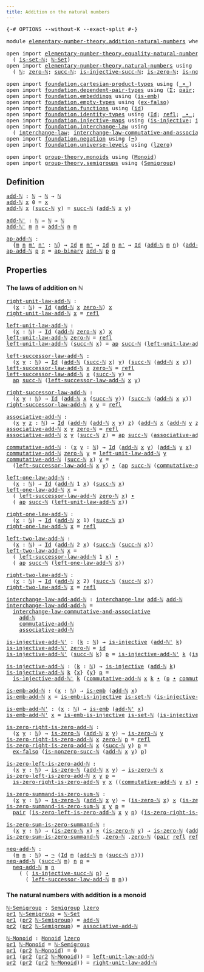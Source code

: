 ```yaml
---
title: Addition on the natural numbers
---
```


<pre class="Agda"><a id="57" class="Symbol">{-#</a> <a id="61" class="Keyword">OPTIONS</a> <a id="69" class="Pragma">--without-K</a> <a id="81" class="Pragma">--exact-split</a> <a id="95" class="Symbol">#-}</a>

<a id="100" class="Keyword">module</a> <a id="107" href="elementary-number-theory.addition-natural-numbers.html" class="Module">elementary-number-theory.addition-natural-numbers</a> <a id="157" class="Keyword">where</a>

<a id="164" class="Keyword">open</a> <a id="169" class="Keyword">import</a> <a id="176" href="elementary-number-theory.equality-natural-numbers.html" class="Module">elementary-number-theory.equality-natural-numbers</a> <a id="226" class="Keyword">using</a>
  <a id="234" class="Symbol">(</a> <a id="236" href="elementary-number-theory.equality-natural-numbers.html#2249" class="Function">is-set-ℕ</a><a id="244" class="Symbol">;</a> <a id="246" href="elementary-number-theory.equality-natural-numbers.html#2365" class="Function">ℕ-Set</a><a id="251" class="Symbol">)</a>
<a id="253" class="Keyword">open</a> <a id="258" class="Keyword">import</a> <a id="265" href="elementary-number-theory.natural-numbers.html" class="Module">elementary-number-theory.natural-numbers</a> <a id="306" class="Keyword">using</a>
  <a id="314" class="Symbol">(</a> <a id="316" href="elementary-number-theory.natural-numbers.html#1444" class="Datatype">ℕ</a><a id="317" class="Symbol">;</a> <a id="319" href="elementary-number-theory.natural-numbers.html#1465" class="InductiveConstructor">zero-ℕ</a><a id="325" class="Symbol">;</a> <a id="327" href="elementary-number-theory.natural-numbers.html#1478" class="InductiveConstructor">succ-ℕ</a><a id="333" class="Symbol">;</a> <a id="335" href="elementary-number-theory.natural-numbers.html#2693" class="Function">is-injective-succ-ℕ</a><a id="354" class="Symbol">;</a> <a id="356" href="elementary-number-theory.natural-numbers.html#1742" class="Function">is-zero-ℕ</a><a id="365" class="Symbol">;</a> <a id="367" href="elementary-number-theory.natural-numbers.html#3025" class="Function">is-nonzero-succ-ℕ</a><a id="384" class="Symbol">)</a>
  
<a id="389" class="Keyword">open</a> <a id="394" class="Keyword">import</a> <a id="401" href="foundation.cartesian-product-types.html" class="Module">foundation.cartesian-product-types</a> <a id="436" class="Keyword">using</a> <a id="442" class="Symbol">(</a><a id="443" href="foundation-core.cartesian-product-types.html#577" class="Function Operator">_×_</a><a id="446" class="Symbol">)</a>
<a id="448" class="Keyword">open</a> <a id="453" class="Keyword">import</a> <a id="460" href="foundation.dependent-pair-types.html" class="Module">foundation.dependent-pair-types</a> <a id="492" class="Keyword">using</a> <a id="498" class="Symbol">(</a><a id="499" href="foundation-core.dependent-pair-types.html#502" class="Record">Σ</a><a id="500" class="Symbol">;</a> <a id="502" href="foundation-core.dependent-pair-types.html#575" class="InductiveConstructor">pair</a><a id="506" class="Symbol">;</a> <a id="508" href="foundation-core.dependent-pair-types.html#592" class="Field">pr1</a><a id="511" class="Symbol">;</a> <a id="513" href="foundation-core.dependent-pair-types.html#604" class="Field">pr2</a><a id="516" class="Symbol">)</a>
<a id="518" class="Keyword">open</a> <a id="523" class="Keyword">import</a> <a id="530" href="foundation.embeddings.html" class="Module">foundation.embeddings</a> <a id="552" class="Keyword">using</a> <a id="558" class="Symbol">(</a><a id="559" href="foundation-core.embeddings.html#980" class="Function">is-emb</a><a id="565" class="Symbol">)</a>
<a id="567" class="Keyword">open</a> <a id="572" class="Keyword">import</a> <a id="579" href="foundation.empty-types.html" class="Module">foundation.empty-types</a> <a id="602" class="Keyword">using</a> <a id="608" class="Symbol">(</a><a id="609" href="foundation-core.empty-types.html#1147" class="Function">ex-falso</a><a id="617" class="Symbol">)</a>
<a id="619" class="Keyword">open</a> <a id="624" class="Keyword">import</a> <a id="631" href="foundation.functions.html" class="Module">foundation.functions</a> <a id="652" class="Keyword">using</a> <a id="658" class="Symbol">(</a><a id="659" href="foundation-core.functions.html#309" class="Function">id</a><a id="661" class="Symbol">)</a>
<a id="663" class="Keyword">open</a> <a id="668" class="Keyword">import</a> <a id="675" href="foundation.identity-types.html" class="Module">foundation.identity-types</a> <a id="701" class="Keyword">using</a> <a id="707" class="Symbol">(</a><a id="708" href="foundation-core.identity-types.html#1754" class="Datatype">Id</a><a id="710" class="Symbol">;</a> <a id="712" href="foundation-core.identity-types.html#1807" class="InductiveConstructor">refl</a><a id="716" class="Symbol">;</a> <a id="718" href="foundation-core.identity-types.html#2412" class="Function Operator">_∙_</a><a id="721" class="Symbol">;</a> <a id="723" href="foundation-core.identity-types.html#2716" class="Function">inv</a><a id="726" class="Symbol">;</a> <a id="728" href="foundation-core.identity-types.html#3990" class="Function">ap</a><a id="730" class="Symbol">;</a> <a id="732" href="foundation-core.identity-types.html#7437" class="Function">ap-binary</a><a id="741" class="Symbol">)</a>
<a id="743" class="Keyword">open</a> <a id="748" class="Keyword">import</a> <a id="755" href="foundation.injective-maps.html" class="Module">foundation.injective-maps</a> <a id="781" class="Keyword">using</a> <a id="787" class="Symbol">(</a><a id="788" href="foundation.injective-maps.html#1295" class="Function">is-injective</a><a id="800" class="Symbol">;</a> <a id="802" href="foundation.injective-maps.html#4595" class="Function">is-emb-is-injective</a><a id="821" class="Symbol">)</a>
<a id="823" class="Keyword">open</a> <a id="828" class="Keyword">import</a> <a id="835" href="foundation.interchange-law.html" class="Module">foundation.interchange-law</a> <a id="862" class="Keyword">using</a>
  <a id="870" class="Symbol">(</a> <a id="872" href="foundation.interchange-law.html#1641" class="Function">interchange-law</a><a id="887" class="Symbol">;</a> <a id="889" href="foundation.interchange-law.html#1762" class="Function">interchange-law-commutative-and-associative</a><a id="932" class="Symbol">)</a>
<a id="934" class="Keyword">open</a> <a id="939" class="Keyword">import</a> <a id="946" href="foundation.negation.html" class="Module">foundation.negation</a> <a id="966" class="Keyword">using</a> <a id="972" class="Symbol">(</a><a id="973" href="foundation-core.negation.html#452" class="Function">¬</a><a id="974" class="Symbol">)</a>
<a id="976" class="Keyword">open</a> <a id="981" class="Keyword">import</a> <a id="988" href="foundation.universe-levels.html" class="Module">foundation.universe-levels</a> <a id="1015" class="Keyword">using</a> <a id="1021" class="Symbol">(</a><a id="1022" href="Agda.Primitive.html#764" class="Primitive">lzero</a><a id="1027" class="Symbol">)</a>

<a id="1030" class="Keyword">open</a> <a id="1035" class="Keyword">import</a> <a id="1042" href="group-theory.monoids.html" class="Module">group-theory.monoids</a> <a id="1063" class="Keyword">using</a> <a id="1069" class="Symbol">(</a><a id="1070" href="group-theory.monoids.html#1007" class="Function">Monoid</a><a id="1076" class="Symbol">)</a>
<a id="1078" class="Keyword">open</a> <a id="1083" class="Keyword">import</a> <a id="1090" href="group-theory.semigroups.html" class="Module">group-theory.semigroups</a> <a id="1114" class="Keyword">using</a> <a id="1120" class="Symbol">(</a><a id="1121" href="group-theory.semigroups.html#737" class="Function">Semigroup</a><a id="1130" class="Symbol">)</a>
</pre>
## Definition

<pre class="Agda"><a id="add-ℕ"></a><a id="1160" href="elementary-number-theory.addition-natural-numbers.html#1160" class="Function">add-ℕ</a> <a id="1166" class="Symbol">:</a> <a id="1168" href="elementary-number-theory.natural-numbers.html#1444" class="Datatype">ℕ</a> <a id="1170" class="Symbol">→</a> <a id="1172" href="elementary-number-theory.natural-numbers.html#1444" class="Datatype">ℕ</a> <a id="1174" class="Symbol">→</a> <a id="1176" href="elementary-number-theory.natural-numbers.html#1444" class="Datatype">ℕ</a>
<a id="1178" href="elementary-number-theory.addition-natural-numbers.html#1160" class="Function">add-ℕ</a> <a id="1184" href="elementary-number-theory.addition-natural-numbers.html#1184" class="Bound">x</a> <a id="1186" class="Number">0</a> <a id="1188" class="Symbol">=</a> <a id="1190" href="elementary-number-theory.addition-natural-numbers.html#1184" class="Bound">x</a>
<a id="1192" href="elementary-number-theory.addition-natural-numbers.html#1160" class="Function">add-ℕ</a> <a id="1198" href="elementary-number-theory.addition-natural-numbers.html#1198" class="Bound">x</a> <a id="1200" class="Symbol">(</a><a id="1201" href="elementary-number-theory.natural-numbers.html#1478" class="InductiveConstructor">succ-ℕ</a> <a id="1208" href="elementary-number-theory.addition-natural-numbers.html#1208" class="Bound">y</a><a id="1209" class="Symbol">)</a> <a id="1211" class="Symbol">=</a> <a id="1213" href="elementary-number-theory.natural-numbers.html#1478" class="InductiveConstructor">succ-ℕ</a> <a id="1220" class="Symbol">(</a><a id="1221" href="elementary-number-theory.addition-natural-numbers.html#1160" class="Function">add-ℕ</a> <a id="1227" href="elementary-number-theory.addition-natural-numbers.html#1198" class="Bound">x</a> <a id="1229" href="elementary-number-theory.addition-natural-numbers.html#1208" class="Bound">y</a><a id="1230" class="Symbol">)</a>

<a id="add-ℕ&#39;"></a><a id="1233" href="elementary-number-theory.addition-natural-numbers.html#1233" class="Function">add-ℕ&#39;</a> <a id="1240" class="Symbol">:</a> <a id="1242" href="elementary-number-theory.natural-numbers.html#1444" class="Datatype">ℕ</a> <a id="1244" class="Symbol">→</a> <a id="1246" href="elementary-number-theory.natural-numbers.html#1444" class="Datatype">ℕ</a> <a id="1248" class="Symbol">→</a> <a id="1250" href="elementary-number-theory.natural-numbers.html#1444" class="Datatype">ℕ</a>
<a id="1252" href="elementary-number-theory.addition-natural-numbers.html#1233" class="Function">add-ℕ&#39;</a> <a id="1259" href="elementary-number-theory.addition-natural-numbers.html#1259" class="Bound">m</a> <a id="1261" href="elementary-number-theory.addition-natural-numbers.html#1261" class="Bound">n</a> <a id="1263" class="Symbol">=</a> <a id="1265" href="elementary-number-theory.addition-natural-numbers.html#1160" class="Function">add-ℕ</a> <a id="1271" href="elementary-number-theory.addition-natural-numbers.html#1261" class="Bound">n</a> <a id="1273" href="elementary-number-theory.addition-natural-numbers.html#1259" class="Bound">m</a>

<a id="ap-add-ℕ"></a><a id="1276" href="elementary-number-theory.addition-natural-numbers.html#1276" class="Function">ap-add-ℕ</a> <a id="1285" class="Symbol">:</a>
  <a id="1289" class="Symbol">{</a><a id="1290" href="elementary-number-theory.addition-natural-numbers.html#1290" class="Bound">m</a> <a id="1292" href="elementary-number-theory.addition-natural-numbers.html#1292" class="Bound">n</a> <a id="1294" href="elementary-number-theory.addition-natural-numbers.html#1294" class="Bound">m&#39;</a> <a id="1297" href="elementary-number-theory.addition-natural-numbers.html#1297" class="Bound">n&#39;</a> <a id="1300" class="Symbol">:</a> <a id="1302" href="elementary-number-theory.natural-numbers.html#1444" class="Datatype">ℕ</a><a id="1303" class="Symbol">}</a> <a id="1305" class="Symbol">→</a> <a id="1307" href="foundation-core.identity-types.html#1754" class="Datatype">Id</a> <a id="1310" href="elementary-number-theory.addition-natural-numbers.html#1290" class="Bound">m</a> <a id="1312" href="elementary-number-theory.addition-natural-numbers.html#1294" class="Bound">m&#39;</a> <a id="1315" class="Symbol">→</a> <a id="1317" href="foundation-core.identity-types.html#1754" class="Datatype">Id</a> <a id="1320" href="elementary-number-theory.addition-natural-numbers.html#1292" class="Bound">n</a> <a id="1322" href="elementary-number-theory.addition-natural-numbers.html#1297" class="Bound">n&#39;</a> <a id="1325" class="Symbol">→</a> <a id="1327" href="foundation-core.identity-types.html#1754" class="Datatype">Id</a> <a id="1330" class="Symbol">(</a><a id="1331" href="elementary-number-theory.addition-natural-numbers.html#1160" class="Function">add-ℕ</a> <a id="1337" href="elementary-number-theory.addition-natural-numbers.html#1290" class="Bound">m</a> <a id="1339" href="elementary-number-theory.addition-natural-numbers.html#1292" class="Bound">n</a><a id="1340" class="Symbol">)</a> <a id="1342" class="Symbol">(</a><a id="1343" href="elementary-number-theory.addition-natural-numbers.html#1160" class="Function">add-ℕ</a> <a id="1349" href="elementary-number-theory.addition-natural-numbers.html#1294" class="Bound">m&#39;</a> <a id="1352" href="elementary-number-theory.addition-natural-numbers.html#1297" class="Bound">n&#39;</a><a id="1354" class="Symbol">)</a>
<a id="1356" href="elementary-number-theory.addition-natural-numbers.html#1276" class="Function">ap-add-ℕ</a> <a id="1365" href="elementary-number-theory.addition-natural-numbers.html#1365" class="Bound">p</a> <a id="1367" href="elementary-number-theory.addition-natural-numbers.html#1367" class="Bound">q</a> <a id="1369" class="Symbol">=</a> <a id="1371" href="foundation-core.identity-types.html#7437" class="Function">ap-binary</a> <a id="1381" href="elementary-number-theory.addition-natural-numbers.html#1160" class="Function">add-ℕ</a> <a id="1387" href="elementary-number-theory.addition-natural-numbers.html#1365" class="Bound">p</a> <a id="1389" href="elementary-number-theory.addition-natural-numbers.html#1367" class="Bound">q</a>
</pre>
## Properties

### The laws of addition on ℕ

<pre class="Agda"><a id="right-unit-law-add-ℕ"></a><a id="1450" href="elementary-number-theory.addition-natural-numbers.html#1450" class="Function">right-unit-law-add-ℕ</a> <a id="1471" class="Symbol">:</a>
  <a id="1475" class="Symbol">(</a><a id="1476" href="elementary-number-theory.addition-natural-numbers.html#1476" class="Bound">x</a> <a id="1478" class="Symbol">:</a> <a id="1480" href="elementary-number-theory.natural-numbers.html#1444" class="Datatype">ℕ</a><a id="1481" class="Symbol">)</a> <a id="1483" class="Symbol">→</a> <a id="1485" href="foundation-core.identity-types.html#1754" class="Datatype">Id</a> <a id="1488" class="Symbol">(</a><a id="1489" href="elementary-number-theory.addition-natural-numbers.html#1160" class="Function">add-ℕ</a> <a id="1495" href="elementary-number-theory.addition-natural-numbers.html#1476" class="Bound">x</a> <a id="1497" href="elementary-number-theory.natural-numbers.html#1465" class="InductiveConstructor">zero-ℕ</a><a id="1503" class="Symbol">)</a> <a id="1505" href="elementary-number-theory.addition-natural-numbers.html#1476" class="Bound">x</a>
<a id="1507" href="elementary-number-theory.addition-natural-numbers.html#1450" class="Function">right-unit-law-add-ℕ</a> <a id="1528" href="elementary-number-theory.addition-natural-numbers.html#1528" class="Bound">x</a> <a id="1530" class="Symbol">=</a> <a id="1532" href="foundation-core.identity-types.html#1807" class="InductiveConstructor">refl</a>

<a id="left-unit-law-add-ℕ"></a><a id="1538" href="elementary-number-theory.addition-natural-numbers.html#1538" class="Function">left-unit-law-add-ℕ</a> <a id="1558" class="Symbol">:</a>
  <a id="1562" class="Symbol">(</a><a id="1563" href="elementary-number-theory.addition-natural-numbers.html#1563" class="Bound">x</a> <a id="1565" class="Symbol">:</a> <a id="1567" href="elementary-number-theory.natural-numbers.html#1444" class="Datatype">ℕ</a><a id="1568" class="Symbol">)</a> <a id="1570" class="Symbol">→</a> <a id="1572" href="foundation-core.identity-types.html#1754" class="Datatype">Id</a> <a id="1575" class="Symbol">(</a><a id="1576" href="elementary-number-theory.addition-natural-numbers.html#1160" class="Function">add-ℕ</a> <a id="1582" href="elementary-number-theory.natural-numbers.html#1465" class="InductiveConstructor">zero-ℕ</a> <a id="1589" href="elementary-number-theory.addition-natural-numbers.html#1563" class="Bound">x</a><a id="1590" class="Symbol">)</a> <a id="1592" href="elementary-number-theory.addition-natural-numbers.html#1563" class="Bound">x</a>
<a id="1594" href="elementary-number-theory.addition-natural-numbers.html#1538" class="Function">left-unit-law-add-ℕ</a> <a id="1614" href="elementary-number-theory.natural-numbers.html#1465" class="InductiveConstructor">zero-ℕ</a> <a id="1621" class="Symbol">=</a> <a id="1623" href="foundation-core.identity-types.html#1807" class="InductiveConstructor">refl</a>
<a id="1628" href="elementary-number-theory.addition-natural-numbers.html#1538" class="Function">left-unit-law-add-ℕ</a> <a id="1648" class="Symbol">(</a><a id="1649" href="elementary-number-theory.natural-numbers.html#1478" class="InductiveConstructor">succ-ℕ</a> <a id="1656" href="elementary-number-theory.addition-natural-numbers.html#1656" class="Bound">x</a><a id="1657" class="Symbol">)</a> <a id="1659" class="Symbol">=</a> <a id="1661" href="foundation-core.identity-types.html#3990" class="Function">ap</a> <a id="1664" href="elementary-number-theory.natural-numbers.html#1478" class="InductiveConstructor">succ-ℕ</a> <a id="1671" class="Symbol">(</a><a id="1672" href="elementary-number-theory.addition-natural-numbers.html#1538" class="Function">left-unit-law-add-ℕ</a> <a id="1692" href="elementary-number-theory.addition-natural-numbers.html#1656" class="Bound">x</a><a id="1693" class="Symbol">)</a>

<a id="left-successor-law-add-ℕ"></a><a id="1696" href="elementary-number-theory.addition-natural-numbers.html#1696" class="Function">left-successor-law-add-ℕ</a> <a id="1721" class="Symbol">:</a>
  <a id="1725" class="Symbol">(</a><a id="1726" href="elementary-number-theory.addition-natural-numbers.html#1726" class="Bound">x</a> <a id="1728" href="elementary-number-theory.addition-natural-numbers.html#1728" class="Bound">y</a> <a id="1730" class="Symbol">:</a> <a id="1732" href="elementary-number-theory.natural-numbers.html#1444" class="Datatype">ℕ</a><a id="1733" class="Symbol">)</a> <a id="1735" class="Symbol">→</a> <a id="1737" href="foundation-core.identity-types.html#1754" class="Datatype">Id</a> <a id="1740" class="Symbol">(</a><a id="1741" href="elementary-number-theory.addition-natural-numbers.html#1160" class="Function">add-ℕ</a> <a id="1747" class="Symbol">(</a><a id="1748" href="elementary-number-theory.natural-numbers.html#1478" class="InductiveConstructor">succ-ℕ</a> <a id="1755" href="elementary-number-theory.addition-natural-numbers.html#1726" class="Bound">x</a><a id="1756" class="Symbol">)</a> <a id="1758" href="elementary-number-theory.addition-natural-numbers.html#1728" class="Bound">y</a><a id="1759" class="Symbol">)</a> <a id="1761" class="Symbol">(</a><a id="1762" href="elementary-number-theory.natural-numbers.html#1478" class="InductiveConstructor">succ-ℕ</a> <a id="1769" class="Symbol">(</a><a id="1770" href="elementary-number-theory.addition-natural-numbers.html#1160" class="Function">add-ℕ</a> <a id="1776" href="elementary-number-theory.addition-natural-numbers.html#1726" class="Bound">x</a> <a id="1778" href="elementary-number-theory.addition-natural-numbers.html#1728" class="Bound">y</a><a id="1779" class="Symbol">))</a>
<a id="1782" href="elementary-number-theory.addition-natural-numbers.html#1696" class="Function">left-successor-law-add-ℕ</a> <a id="1807" href="elementary-number-theory.addition-natural-numbers.html#1807" class="Bound">x</a> <a id="1809" href="elementary-number-theory.natural-numbers.html#1465" class="InductiveConstructor">zero-ℕ</a> <a id="1816" class="Symbol">=</a> <a id="1818" href="foundation-core.identity-types.html#1807" class="InductiveConstructor">refl</a>
<a id="1823" href="elementary-number-theory.addition-natural-numbers.html#1696" class="Function">left-successor-law-add-ℕ</a> <a id="1848" href="elementary-number-theory.addition-natural-numbers.html#1848" class="Bound">x</a> <a id="1850" class="Symbol">(</a><a id="1851" href="elementary-number-theory.natural-numbers.html#1478" class="InductiveConstructor">succ-ℕ</a> <a id="1858" href="elementary-number-theory.addition-natural-numbers.html#1858" class="Bound">y</a><a id="1859" class="Symbol">)</a> <a id="1861" class="Symbol">=</a>
  <a id="1865" href="foundation-core.identity-types.html#3990" class="Function">ap</a> <a id="1868" href="elementary-number-theory.natural-numbers.html#1478" class="InductiveConstructor">succ-ℕ</a> <a id="1875" class="Symbol">(</a><a id="1876" href="elementary-number-theory.addition-natural-numbers.html#1696" class="Function">left-successor-law-add-ℕ</a> <a id="1901" href="elementary-number-theory.addition-natural-numbers.html#1848" class="Bound">x</a> <a id="1903" href="elementary-number-theory.addition-natural-numbers.html#1858" class="Bound">y</a><a id="1904" class="Symbol">)</a>
                                        
<a id="right-successor-law-add-ℕ"></a><a id="1947" href="elementary-number-theory.addition-natural-numbers.html#1947" class="Function">right-successor-law-add-ℕ</a> <a id="1973" class="Symbol">:</a>
  <a id="1977" class="Symbol">(</a><a id="1978" href="elementary-number-theory.addition-natural-numbers.html#1978" class="Bound">x</a> <a id="1980" href="elementary-number-theory.addition-natural-numbers.html#1980" class="Bound">y</a> <a id="1982" class="Symbol">:</a> <a id="1984" href="elementary-number-theory.natural-numbers.html#1444" class="Datatype">ℕ</a><a id="1985" class="Symbol">)</a> <a id="1987" class="Symbol">→</a> <a id="1989" href="foundation-core.identity-types.html#1754" class="Datatype">Id</a> <a id="1992" class="Symbol">(</a><a id="1993" href="elementary-number-theory.addition-natural-numbers.html#1160" class="Function">add-ℕ</a> <a id="1999" href="elementary-number-theory.addition-natural-numbers.html#1978" class="Bound">x</a> <a id="2001" class="Symbol">(</a><a id="2002" href="elementary-number-theory.natural-numbers.html#1478" class="InductiveConstructor">succ-ℕ</a> <a id="2009" href="elementary-number-theory.addition-natural-numbers.html#1980" class="Bound">y</a><a id="2010" class="Symbol">))</a> <a id="2013" class="Symbol">(</a><a id="2014" href="elementary-number-theory.natural-numbers.html#1478" class="InductiveConstructor">succ-ℕ</a> <a id="2021" class="Symbol">(</a><a id="2022" href="elementary-number-theory.addition-natural-numbers.html#1160" class="Function">add-ℕ</a> <a id="2028" href="elementary-number-theory.addition-natural-numbers.html#1978" class="Bound">x</a> <a id="2030" href="elementary-number-theory.addition-natural-numbers.html#1980" class="Bound">y</a><a id="2031" class="Symbol">))</a>
<a id="2034" href="elementary-number-theory.addition-natural-numbers.html#1947" class="Function">right-successor-law-add-ℕ</a> <a id="2060" href="elementary-number-theory.addition-natural-numbers.html#2060" class="Bound">x</a> <a id="2062" href="elementary-number-theory.addition-natural-numbers.html#2062" class="Bound">y</a> <a id="2064" class="Symbol">=</a> <a id="2066" href="foundation-core.identity-types.html#1807" class="InductiveConstructor">refl</a>

<a id="associative-add-ℕ"></a><a id="2072" href="elementary-number-theory.addition-natural-numbers.html#2072" class="Function">associative-add-ℕ</a> <a id="2090" class="Symbol">:</a>
  <a id="2094" class="Symbol">(</a><a id="2095" href="elementary-number-theory.addition-natural-numbers.html#2095" class="Bound">x</a> <a id="2097" href="elementary-number-theory.addition-natural-numbers.html#2097" class="Bound">y</a> <a id="2099" href="elementary-number-theory.addition-natural-numbers.html#2099" class="Bound">z</a> <a id="2101" class="Symbol">:</a> <a id="2103" href="elementary-number-theory.natural-numbers.html#1444" class="Datatype">ℕ</a><a id="2104" class="Symbol">)</a> <a id="2106" class="Symbol">→</a> <a id="2108" href="foundation-core.identity-types.html#1754" class="Datatype">Id</a> <a id="2111" class="Symbol">(</a><a id="2112" href="elementary-number-theory.addition-natural-numbers.html#1160" class="Function">add-ℕ</a> <a id="2118" class="Symbol">(</a><a id="2119" href="elementary-number-theory.addition-natural-numbers.html#1160" class="Function">add-ℕ</a> <a id="2125" href="elementary-number-theory.addition-natural-numbers.html#2095" class="Bound">x</a> <a id="2127" href="elementary-number-theory.addition-natural-numbers.html#2097" class="Bound">y</a><a id="2128" class="Symbol">)</a> <a id="2130" href="elementary-number-theory.addition-natural-numbers.html#2099" class="Bound">z</a><a id="2131" class="Symbol">)</a> <a id="2133" class="Symbol">(</a><a id="2134" href="elementary-number-theory.addition-natural-numbers.html#1160" class="Function">add-ℕ</a> <a id="2140" href="elementary-number-theory.addition-natural-numbers.html#2095" class="Bound">x</a> <a id="2142" class="Symbol">(</a><a id="2143" href="elementary-number-theory.addition-natural-numbers.html#1160" class="Function">add-ℕ</a> <a id="2149" href="elementary-number-theory.addition-natural-numbers.html#2097" class="Bound">y</a> <a id="2151" href="elementary-number-theory.addition-natural-numbers.html#2099" class="Bound">z</a><a id="2152" class="Symbol">))</a>
<a id="2155" href="elementary-number-theory.addition-natural-numbers.html#2072" class="Function">associative-add-ℕ</a> <a id="2173" href="elementary-number-theory.addition-natural-numbers.html#2173" class="Bound">x</a> <a id="2175" href="elementary-number-theory.addition-natural-numbers.html#2175" class="Bound">y</a> <a id="2177" href="elementary-number-theory.natural-numbers.html#1465" class="InductiveConstructor">zero-ℕ</a> <a id="2184" class="Symbol">=</a> <a id="2186" href="foundation-core.identity-types.html#1807" class="InductiveConstructor">refl</a> 
<a id="2192" href="elementary-number-theory.addition-natural-numbers.html#2072" class="Function">associative-add-ℕ</a> <a id="2210" href="elementary-number-theory.addition-natural-numbers.html#2210" class="Bound">x</a> <a id="2212" href="elementary-number-theory.addition-natural-numbers.html#2212" class="Bound">y</a> <a id="2214" class="Symbol">(</a><a id="2215" href="elementary-number-theory.natural-numbers.html#1478" class="InductiveConstructor">succ-ℕ</a> <a id="2222" href="elementary-number-theory.addition-natural-numbers.html#2222" class="Bound">z</a><a id="2223" class="Symbol">)</a> <a id="2225" class="Symbol">=</a> <a id="2227" href="foundation-core.identity-types.html#3990" class="Function">ap</a> <a id="2230" href="elementary-number-theory.natural-numbers.html#1478" class="InductiveConstructor">succ-ℕ</a> <a id="2237" class="Symbol">(</a><a id="2238" href="elementary-number-theory.addition-natural-numbers.html#2072" class="Function">associative-add-ℕ</a> <a id="2256" href="elementary-number-theory.addition-natural-numbers.html#2210" class="Bound">x</a> <a id="2258" href="elementary-number-theory.addition-natural-numbers.html#2212" class="Bound">y</a> <a id="2260" href="elementary-number-theory.addition-natural-numbers.html#2222" class="Bound">z</a><a id="2261" class="Symbol">)</a>

<a id="commutative-add-ℕ"></a><a id="2264" href="elementary-number-theory.addition-natural-numbers.html#2264" class="Function">commutative-add-ℕ</a> <a id="2282" class="Symbol">:</a> <a id="2284" class="Symbol">(</a><a id="2285" href="elementary-number-theory.addition-natural-numbers.html#2285" class="Bound">x</a> <a id="2287" href="elementary-number-theory.addition-natural-numbers.html#2287" class="Bound">y</a> <a id="2289" class="Symbol">:</a> <a id="2291" href="elementary-number-theory.natural-numbers.html#1444" class="Datatype">ℕ</a><a id="2292" class="Symbol">)</a> <a id="2294" class="Symbol">→</a> <a id="2296" href="foundation-core.identity-types.html#1754" class="Datatype">Id</a> <a id="2299" class="Symbol">(</a><a id="2300" href="elementary-number-theory.addition-natural-numbers.html#1160" class="Function">add-ℕ</a> <a id="2306" href="elementary-number-theory.addition-natural-numbers.html#2285" class="Bound">x</a> <a id="2308" href="elementary-number-theory.addition-natural-numbers.html#2287" class="Bound">y</a><a id="2309" class="Symbol">)</a> <a id="2311" class="Symbol">(</a><a id="2312" href="elementary-number-theory.addition-natural-numbers.html#1160" class="Function">add-ℕ</a> <a id="2318" href="elementary-number-theory.addition-natural-numbers.html#2287" class="Bound">y</a> <a id="2320" href="elementary-number-theory.addition-natural-numbers.html#2285" class="Bound">x</a><a id="2321" class="Symbol">)</a>
<a id="2323" href="elementary-number-theory.addition-natural-numbers.html#2264" class="Function">commutative-add-ℕ</a> <a id="2341" href="elementary-number-theory.natural-numbers.html#1465" class="InductiveConstructor">zero-ℕ</a> <a id="2348" href="elementary-number-theory.addition-natural-numbers.html#2348" class="Bound">y</a> <a id="2350" class="Symbol">=</a> <a id="2352" href="elementary-number-theory.addition-natural-numbers.html#1538" class="Function">left-unit-law-add-ℕ</a> <a id="2372" href="elementary-number-theory.addition-natural-numbers.html#2348" class="Bound">y</a>
<a id="2374" href="elementary-number-theory.addition-natural-numbers.html#2264" class="Function">commutative-add-ℕ</a> <a id="2392" class="Symbol">(</a><a id="2393" href="elementary-number-theory.natural-numbers.html#1478" class="InductiveConstructor">succ-ℕ</a> <a id="2400" href="elementary-number-theory.addition-natural-numbers.html#2400" class="Bound">x</a><a id="2401" class="Symbol">)</a> <a id="2403" href="elementary-number-theory.addition-natural-numbers.html#2403" class="Bound">y</a> <a id="2405" class="Symbol">=</a>
  <a id="2409" class="Symbol">(</a><a id="2410" href="elementary-number-theory.addition-natural-numbers.html#1696" class="Function">left-successor-law-add-ℕ</a> <a id="2435" href="elementary-number-theory.addition-natural-numbers.html#2400" class="Bound">x</a> <a id="2437" href="elementary-number-theory.addition-natural-numbers.html#2403" class="Bound">y</a><a id="2438" class="Symbol">)</a> <a id="2440" href="foundation-core.identity-types.html#2412" class="Function Operator">∙</a> <a id="2442" class="Symbol">(</a><a id="2443" href="foundation-core.identity-types.html#3990" class="Function">ap</a> <a id="2446" href="elementary-number-theory.natural-numbers.html#1478" class="InductiveConstructor">succ-ℕ</a> <a id="2453" class="Symbol">(</a><a id="2454" href="elementary-number-theory.addition-natural-numbers.html#2264" class="Function">commutative-add-ℕ</a> <a id="2472" href="elementary-number-theory.addition-natural-numbers.html#2400" class="Bound">x</a> <a id="2474" href="elementary-number-theory.addition-natural-numbers.html#2403" class="Bound">y</a><a id="2475" class="Symbol">))</a>

<a id="left-one-law-add-ℕ"></a><a id="2479" href="elementary-number-theory.addition-natural-numbers.html#2479" class="Function">left-one-law-add-ℕ</a> <a id="2498" class="Symbol">:</a>
  <a id="2502" class="Symbol">(</a><a id="2503" href="elementary-number-theory.addition-natural-numbers.html#2503" class="Bound">x</a> <a id="2505" class="Symbol">:</a> <a id="2507" href="elementary-number-theory.natural-numbers.html#1444" class="Datatype">ℕ</a><a id="2508" class="Symbol">)</a> <a id="2510" class="Symbol">→</a> <a id="2512" href="foundation-core.identity-types.html#1754" class="Datatype">Id</a> <a id="2515" class="Symbol">(</a><a id="2516" href="elementary-number-theory.addition-natural-numbers.html#1160" class="Function">add-ℕ</a> <a id="2522" class="Number">1</a> <a id="2524" href="elementary-number-theory.addition-natural-numbers.html#2503" class="Bound">x</a><a id="2525" class="Symbol">)</a> <a id="2527" class="Symbol">(</a><a id="2528" href="elementary-number-theory.natural-numbers.html#1478" class="InductiveConstructor">succ-ℕ</a> <a id="2535" href="elementary-number-theory.addition-natural-numbers.html#2503" class="Bound">x</a><a id="2536" class="Symbol">)</a>
<a id="2538" href="elementary-number-theory.addition-natural-numbers.html#2479" class="Function">left-one-law-add-ℕ</a> <a id="2557" href="elementary-number-theory.addition-natural-numbers.html#2557" class="Bound">x</a> <a id="2559" class="Symbol">=</a>
  <a id="2563" class="Symbol">(</a> <a id="2565" href="elementary-number-theory.addition-natural-numbers.html#1696" class="Function">left-successor-law-add-ℕ</a> <a id="2590" href="elementary-number-theory.natural-numbers.html#1465" class="InductiveConstructor">zero-ℕ</a> <a id="2597" href="elementary-number-theory.addition-natural-numbers.html#2557" class="Bound">x</a><a id="2598" class="Symbol">)</a> <a id="2600" href="foundation-core.identity-types.html#2412" class="Function Operator">∙</a>
  <a id="2604" class="Symbol">(</a> <a id="2606" href="foundation-core.identity-types.html#3990" class="Function">ap</a> <a id="2609" href="elementary-number-theory.natural-numbers.html#1478" class="InductiveConstructor">succ-ℕ</a> <a id="2616" class="Symbol">(</a><a id="2617" href="elementary-number-theory.addition-natural-numbers.html#1538" class="Function">left-unit-law-add-ℕ</a> <a id="2637" href="elementary-number-theory.addition-natural-numbers.html#2557" class="Bound">x</a><a id="2638" class="Symbol">))</a>

<a id="right-one-law-add-ℕ"></a><a id="2642" href="elementary-number-theory.addition-natural-numbers.html#2642" class="Function">right-one-law-add-ℕ</a> <a id="2662" class="Symbol">:</a>
  <a id="2666" class="Symbol">(</a><a id="2667" href="elementary-number-theory.addition-natural-numbers.html#2667" class="Bound">x</a> <a id="2669" class="Symbol">:</a> <a id="2671" href="elementary-number-theory.natural-numbers.html#1444" class="Datatype">ℕ</a><a id="2672" class="Symbol">)</a> <a id="2674" class="Symbol">→</a> <a id="2676" href="foundation-core.identity-types.html#1754" class="Datatype">Id</a> <a id="2679" class="Symbol">(</a><a id="2680" href="elementary-number-theory.addition-natural-numbers.html#1160" class="Function">add-ℕ</a> <a id="2686" href="elementary-number-theory.addition-natural-numbers.html#2667" class="Bound">x</a> <a id="2688" class="Number">1</a><a id="2689" class="Symbol">)</a> <a id="2691" class="Symbol">(</a><a id="2692" href="elementary-number-theory.natural-numbers.html#1478" class="InductiveConstructor">succ-ℕ</a> <a id="2699" href="elementary-number-theory.addition-natural-numbers.html#2667" class="Bound">x</a><a id="2700" class="Symbol">)</a>
<a id="2702" href="elementary-number-theory.addition-natural-numbers.html#2642" class="Function">right-one-law-add-ℕ</a> <a id="2722" href="elementary-number-theory.addition-natural-numbers.html#2722" class="Bound">x</a> <a id="2724" class="Symbol">=</a> <a id="2726" href="foundation-core.identity-types.html#1807" class="InductiveConstructor">refl</a>

<a id="left-two-law-add-ℕ"></a><a id="2732" href="elementary-number-theory.addition-natural-numbers.html#2732" class="Function">left-two-law-add-ℕ</a> <a id="2751" class="Symbol">:</a>
  <a id="2755" class="Symbol">(</a><a id="2756" href="elementary-number-theory.addition-natural-numbers.html#2756" class="Bound">x</a> <a id="2758" class="Symbol">:</a> <a id="2760" href="elementary-number-theory.natural-numbers.html#1444" class="Datatype">ℕ</a><a id="2761" class="Symbol">)</a> <a id="2763" class="Symbol">→</a> <a id="2765" href="foundation-core.identity-types.html#1754" class="Datatype">Id</a> <a id="2768" class="Symbol">(</a><a id="2769" href="elementary-number-theory.addition-natural-numbers.html#1160" class="Function">add-ℕ</a> <a id="2775" class="Number">2</a> <a id="2777" href="elementary-number-theory.addition-natural-numbers.html#2756" class="Bound">x</a><a id="2778" class="Symbol">)</a> <a id="2780" class="Symbol">(</a><a id="2781" href="elementary-number-theory.natural-numbers.html#1478" class="InductiveConstructor">succ-ℕ</a> <a id="2788" class="Symbol">(</a><a id="2789" href="elementary-number-theory.natural-numbers.html#1478" class="InductiveConstructor">succ-ℕ</a> <a id="2796" href="elementary-number-theory.addition-natural-numbers.html#2756" class="Bound">x</a><a id="2797" class="Symbol">))</a>
<a id="2800" href="elementary-number-theory.addition-natural-numbers.html#2732" class="Function">left-two-law-add-ℕ</a> <a id="2819" href="elementary-number-theory.addition-natural-numbers.html#2819" class="Bound">x</a> <a id="2821" class="Symbol">=</a>
  <a id="2825" class="Symbol">(</a> <a id="2827" href="elementary-number-theory.addition-natural-numbers.html#1696" class="Function">left-successor-law-add-ℕ</a> <a id="2852" class="Number">1</a> <a id="2854" href="elementary-number-theory.addition-natural-numbers.html#2819" class="Bound">x</a><a id="2855" class="Symbol">)</a> <a id="2857" href="foundation-core.identity-types.html#2412" class="Function Operator">∙</a>
  <a id="2861" class="Symbol">(</a> <a id="2863" href="foundation-core.identity-types.html#3990" class="Function">ap</a> <a id="2866" href="elementary-number-theory.natural-numbers.html#1478" class="InductiveConstructor">succ-ℕ</a> <a id="2873" class="Symbol">(</a><a id="2874" href="elementary-number-theory.addition-natural-numbers.html#2479" class="Function">left-one-law-add-ℕ</a> <a id="2893" href="elementary-number-theory.addition-natural-numbers.html#2819" class="Bound">x</a><a id="2894" class="Symbol">))</a>

<a id="right-two-law-add-ℕ"></a><a id="2898" href="elementary-number-theory.addition-natural-numbers.html#2898" class="Function">right-two-law-add-ℕ</a> <a id="2918" class="Symbol">:</a>
  <a id="2922" class="Symbol">(</a><a id="2923" href="elementary-number-theory.addition-natural-numbers.html#2923" class="Bound">x</a> <a id="2925" class="Symbol">:</a> <a id="2927" href="elementary-number-theory.natural-numbers.html#1444" class="Datatype">ℕ</a><a id="2928" class="Symbol">)</a> <a id="2930" class="Symbol">→</a> <a id="2932" href="foundation-core.identity-types.html#1754" class="Datatype">Id</a> <a id="2935" class="Symbol">(</a><a id="2936" href="elementary-number-theory.addition-natural-numbers.html#1160" class="Function">add-ℕ</a> <a id="2942" href="elementary-number-theory.addition-natural-numbers.html#2923" class="Bound">x</a> <a id="2944" class="Number">2</a><a id="2945" class="Symbol">)</a> <a id="2947" class="Symbol">(</a><a id="2948" href="elementary-number-theory.natural-numbers.html#1478" class="InductiveConstructor">succ-ℕ</a> <a id="2955" class="Symbol">(</a><a id="2956" href="elementary-number-theory.natural-numbers.html#1478" class="InductiveConstructor">succ-ℕ</a> <a id="2963" href="elementary-number-theory.addition-natural-numbers.html#2923" class="Bound">x</a><a id="2964" class="Symbol">))</a>
<a id="2967" href="elementary-number-theory.addition-natural-numbers.html#2898" class="Function">right-two-law-add-ℕ</a> <a id="2987" href="elementary-number-theory.addition-natural-numbers.html#2987" class="Bound">x</a> <a id="2989" class="Symbol">=</a> <a id="2991" href="foundation-core.identity-types.html#1807" class="InductiveConstructor">refl</a>

<a id="interchange-law-add-add-ℕ"></a><a id="2997" href="elementary-number-theory.addition-natural-numbers.html#2997" class="Function">interchange-law-add-add-ℕ</a> <a id="3023" class="Symbol">:</a> <a id="3025" href="foundation.interchange-law.html#1641" class="Function">interchange-law</a> <a id="3041" href="elementary-number-theory.addition-natural-numbers.html#1160" class="Function">add-ℕ</a> <a id="3047" href="elementary-number-theory.addition-natural-numbers.html#1160" class="Function">add-ℕ</a>
<a id="3053" href="elementary-number-theory.addition-natural-numbers.html#2997" class="Function">interchange-law-add-add-ℕ</a> <a id="3079" class="Symbol">=</a>
  <a id="3083" href="foundation.interchange-law.html#1762" class="Function">interchange-law-commutative-and-associative</a>
    <a id="3131" href="elementary-number-theory.addition-natural-numbers.html#1160" class="Function">add-ℕ</a>
    <a id="3141" href="elementary-number-theory.addition-natural-numbers.html#2264" class="Function">commutative-add-ℕ</a>
    <a id="3163" href="elementary-number-theory.addition-natural-numbers.html#2072" class="Function">associative-add-ℕ</a>

<a id="is-injective-add-ℕ&#39;"></a><a id="3182" href="elementary-number-theory.addition-natural-numbers.html#3182" class="Function">is-injective-add-ℕ&#39;</a> <a id="3202" class="Symbol">:</a> <a id="3204" class="Symbol">(</a><a id="3205" href="elementary-number-theory.addition-natural-numbers.html#3205" class="Bound">k</a> <a id="3207" class="Symbol">:</a> <a id="3209" href="elementary-number-theory.natural-numbers.html#1444" class="Datatype">ℕ</a><a id="3210" class="Symbol">)</a> <a id="3212" class="Symbol">→</a> <a id="3214" href="foundation.injective-maps.html#1295" class="Function">is-injective</a> <a id="3227" class="Symbol">(</a><a id="3228" href="elementary-number-theory.addition-natural-numbers.html#1233" class="Function">add-ℕ&#39;</a> <a id="3235" href="elementary-number-theory.addition-natural-numbers.html#3205" class="Bound">k</a><a id="3236" class="Symbol">)</a>
<a id="3238" href="elementary-number-theory.addition-natural-numbers.html#3182" class="Function">is-injective-add-ℕ&#39;</a> <a id="3258" href="elementary-number-theory.natural-numbers.html#1465" class="InductiveConstructor">zero-ℕ</a> <a id="3265" class="Symbol">=</a> <a id="3267" href="foundation-core.functions.html#309" class="Function">id</a>
<a id="3270" href="elementary-number-theory.addition-natural-numbers.html#3182" class="Function">is-injective-add-ℕ&#39;</a> <a id="3290" class="Symbol">(</a><a id="3291" href="elementary-number-theory.natural-numbers.html#1478" class="InductiveConstructor">succ-ℕ</a> <a id="3298" href="elementary-number-theory.addition-natural-numbers.html#3298" class="Bound">k</a><a id="3299" class="Symbol">)</a> <a id="3301" href="elementary-number-theory.addition-natural-numbers.html#3301" class="Bound">p</a> <a id="3303" class="Symbol">=</a> <a id="3305" href="elementary-number-theory.addition-natural-numbers.html#3182" class="Function">is-injective-add-ℕ&#39;</a> <a id="3325" href="elementary-number-theory.addition-natural-numbers.html#3298" class="Bound">k</a> <a id="3327" class="Symbol">(</a><a id="3328" href="elementary-number-theory.natural-numbers.html#2693" class="Function">is-injective-succ-ℕ</a> <a id="3348" href="elementary-number-theory.addition-natural-numbers.html#3301" class="Bound">p</a><a id="3349" class="Symbol">)</a>

<a id="is-injective-add-ℕ"></a><a id="3352" href="elementary-number-theory.addition-natural-numbers.html#3352" class="Function">is-injective-add-ℕ</a> <a id="3371" class="Symbol">:</a> <a id="3373" class="Symbol">(</a><a id="3374" href="elementary-number-theory.addition-natural-numbers.html#3374" class="Bound">k</a> <a id="3376" class="Symbol">:</a> <a id="3378" href="elementary-number-theory.natural-numbers.html#1444" class="Datatype">ℕ</a><a id="3379" class="Symbol">)</a> <a id="3381" class="Symbol">→</a> <a id="3383" href="foundation.injective-maps.html#1295" class="Function">is-injective</a> <a id="3396" class="Symbol">(</a><a id="3397" href="elementary-number-theory.addition-natural-numbers.html#1160" class="Function">add-ℕ</a> <a id="3403" href="elementary-number-theory.addition-natural-numbers.html#3374" class="Bound">k</a><a id="3404" class="Symbol">)</a>
<a id="3406" href="elementary-number-theory.addition-natural-numbers.html#3352" class="Function">is-injective-add-ℕ</a> <a id="3425" href="elementary-number-theory.addition-natural-numbers.html#3425" class="Bound">k</a> <a id="3427" class="Symbol">{</a><a id="3428" href="elementary-number-theory.addition-natural-numbers.html#3428" class="Bound">x</a><a id="3429" class="Symbol">}</a> <a id="3431" class="Symbol">{</a><a id="3432" href="elementary-number-theory.addition-natural-numbers.html#3432" class="Bound">y</a><a id="3433" class="Symbol">}</a> <a id="3435" href="elementary-number-theory.addition-natural-numbers.html#3435" class="Bound">p</a> <a id="3437" class="Symbol">=</a>
  <a id="3441" href="elementary-number-theory.addition-natural-numbers.html#3182" class="Function">is-injective-add-ℕ&#39;</a> <a id="3461" href="elementary-number-theory.addition-natural-numbers.html#3425" class="Bound">k</a> <a id="3463" class="Symbol">(</a><a id="3464" href="elementary-number-theory.addition-natural-numbers.html#2264" class="Function">commutative-add-ℕ</a> <a id="3482" href="elementary-number-theory.addition-natural-numbers.html#3428" class="Bound">x</a> <a id="3484" href="elementary-number-theory.addition-natural-numbers.html#3425" class="Bound">k</a> <a id="3486" href="foundation-core.identity-types.html#2412" class="Function Operator">∙</a> <a id="3488" class="Symbol">(</a><a id="3489" href="elementary-number-theory.addition-natural-numbers.html#3435" class="Bound">p</a> <a id="3491" href="foundation-core.identity-types.html#2412" class="Function Operator">∙</a> <a id="3493" href="elementary-number-theory.addition-natural-numbers.html#2264" class="Function">commutative-add-ℕ</a> <a id="3511" href="elementary-number-theory.addition-natural-numbers.html#3425" class="Bound">k</a> <a id="3513" href="elementary-number-theory.addition-natural-numbers.html#3432" class="Bound">y</a><a id="3514" class="Symbol">))</a>

<a id="is-emb-add-ℕ"></a><a id="3518" href="elementary-number-theory.addition-natural-numbers.html#3518" class="Function">is-emb-add-ℕ</a> <a id="3531" class="Symbol">:</a> <a id="3533" class="Symbol">(</a><a id="3534" href="elementary-number-theory.addition-natural-numbers.html#3534" class="Bound">x</a> <a id="3536" class="Symbol">:</a> <a id="3538" href="elementary-number-theory.natural-numbers.html#1444" class="Datatype">ℕ</a><a id="3539" class="Symbol">)</a> <a id="3541" class="Symbol">→</a> <a id="3543" href="foundation-core.embeddings.html#980" class="Function">is-emb</a> <a id="3550" class="Symbol">(</a><a id="3551" href="elementary-number-theory.addition-natural-numbers.html#1160" class="Function">add-ℕ</a> <a id="3557" href="elementary-number-theory.addition-natural-numbers.html#3534" class="Bound">x</a><a id="3558" class="Symbol">)</a>
<a id="3560" href="elementary-number-theory.addition-natural-numbers.html#3518" class="Function">is-emb-add-ℕ</a> <a id="3573" href="elementary-number-theory.addition-natural-numbers.html#3573" class="Bound">x</a> <a id="3575" class="Symbol">=</a> <a id="3577" href="foundation.injective-maps.html#4595" class="Function">is-emb-is-injective</a> <a id="3597" href="elementary-number-theory.equality-natural-numbers.html#2249" class="Function">is-set-ℕ</a> <a id="3606" class="Symbol">(</a><a id="3607" href="elementary-number-theory.addition-natural-numbers.html#3352" class="Function">is-injective-add-ℕ</a> <a id="3626" href="elementary-number-theory.addition-natural-numbers.html#3573" class="Bound">x</a><a id="3627" class="Symbol">)</a>

<a id="is-emb-add-ℕ&#39;"></a><a id="3630" href="elementary-number-theory.addition-natural-numbers.html#3630" class="Function">is-emb-add-ℕ&#39;</a> <a id="3644" class="Symbol">:</a> <a id="3646" class="Symbol">(</a><a id="3647" href="elementary-number-theory.addition-natural-numbers.html#3647" class="Bound">x</a> <a id="3649" class="Symbol">:</a> <a id="3651" href="elementary-number-theory.natural-numbers.html#1444" class="Datatype">ℕ</a><a id="3652" class="Symbol">)</a> <a id="3654" class="Symbol">→</a> <a id="3656" href="foundation-core.embeddings.html#980" class="Function">is-emb</a> <a id="3663" class="Symbol">(</a><a id="3664" href="elementary-number-theory.addition-natural-numbers.html#1233" class="Function">add-ℕ&#39;</a> <a id="3671" href="elementary-number-theory.addition-natural-numbers.html#3647" class="Bound">x</a><a id="3672" class="Symbol">)</a>
<a id="3674" href="elementary-number-theory.addition-natural-numbers.html#3630" class="Function">is-emb-add-ℕ&#39;</a> <a id="3688" href="elementary-number-theory.addition-natural-numbers.html#3688" class="Bound">x</a> <a id="3690" class="Symbol">=</a> <a id="3692" href="foundation.injective-maps.html#4595" class="Function">is-emb-is-injective</a> <a id="3712" href="elementary-number-theory.equality-natural-numbers.html#2249" class="Function">is-set-ℕ</a> <a id="3721" class="Symbol">(</a><a id="3722" href="elementary-number-theory.addition-natural-numbers.html#3182" class="Function">is-injective-add-ℕ&#39;</a> <a id="3742" href="elementary-number-theory.addition-natural-numbers.html#3688" class="Bound">x</a><a id="3743" class="Symbol">)</a>

<a id="is-zero-right-is-zero-add-ℕ"></a><a id="3746" href="elementary-number-theory.addition-natural-numbers.html#3746" class="Function">is-zero-right-is-zero-add-ℕ</a> <a id="3774" class="Symbol">:</a>
  <a id="3778" class="Symbol">(</a><a id="3779" href="elementary-number-theory.addition-natural-numbers.html#3779" class="Bound">x</a> <a id="3781" href="elementary-number-theory.addition-natural-numbers.html#3781" class="Bound">y</a> <a id="3783" class="Symbol">:</a> <a id="3785" href="elementary-number-theory.natural-numbers.html#1444" class="Datatype">ℕ</a><a id="3786" class="Symbol">)</a> <a id="3788" class="Symbol">→</a> <a id="3790" href="elementary-number-theory.natural-numbers.html#1742" class="Function">is-zero-ℕ</a> <a id="3800" class="Symbol">(</a><a id="3801" href="elementary-number-theory.addition-natural-numbers.html#1160" class="Function">add-ℕ</a> <a id="3807" href="elementary-number-theory.addition-natural-numbers.html#3779" class="Bound">x</a> <a id="3809" href="elementary-number-theory.addition-natural-numbers.html#3781" class="Bound">y</a><a id="3810" class="Symbol">)</a> <a id="3812" class="Symbol">→</a> <a id="3814" href="elementary-number-theory.natural-numbers.html#1742" class="Function">is-zero-ℕ</a> <a id="3824" href="elementary-number-theory.addition-natural-numbers.html#3781" class="Bound">y</a>
<a id="3826" href="elementary-number-theory.addition-natural-numbers.html#3746" class="Function">is-zero-right-is-zero-add-ℕ</a> <a id="3854" href="elementary-number-theory.addition-natural-numbers.html#3854" class="Bound">x</a> <a id="3856" href="elementary-number-theory.natural-numbers.html#1465" class="InductiveConstructor">zero-ℕ</a> <a id="3863" href="elementary-number-theory.addition-natural-numbers.html#3863" class="Bound">p</a> <a id="3865" class="Symbol">=</a> <a id="3867" href="foundation-core.identity-types.html#1807" class="InductiveConstructor">refl</a>
<a id="3872" href="elementary-number-theory.addition-natural-numbers.html#3746" class="Function">is-zero-right-is-zero-add-ℕ</a> <a id="3900" href="elementary-number-theory.addition-natural-numbers.html#3900" class="Bound">x</a> <a id="3902" class="Symbol">(</a><a id="3903" href="elementary-number-theory.natural-numbers.html#1478" class="InductiveConstructor">succ-ℕ</a> <a id="3910" href="elementary-number-theory.addition-natural-numbers.html#3910" class="Bound">y</a><a id="3911" class="Symbol">)</a> <a id="3913" href="elementary-number-theory.addition-natural-numbers.html#3913" class="Bound">p</a> <a id="3915" class="Symbol">=</a>
  <a id="3919" href="foundation-core.empty-types.html#1147" class="Function">ex-falso</a> <a id="3928" class="Symbol">(</a><a id="3929" href="elementary-number-theory.natural-numbers.html#3025" class="Function">is-nonzero-succ-ℕ</a> <a id="3947" class="Symbol">(</a><a id="3948" href="elementary-number-theory.addition-natural-numbers.html#1160" class="Function">add-ℕ</a> <a id="3954" href="elementary-number-theory.addition-natural-numbers.html#3900" class="Bound">x</a> <a id="3956" href="elementary-number-theory.addition-natural-numbers.html#3910" class="Bound">y</a><a id="3957" class="Symbol">)</a> <a id="3959" href="elementary-number-theory.addition-natural-numbers.html#3913" class="Bound">p</a><a id="3960" class="Symbol">)</a>

<a id="is-zero-left-is-zero-add-ℕ"></a><a id="3963" href="elementary-number-theory.addition-natural-numbers.html#3963" class="Function">is-zero-left-is-zero-add-ℕ</a> <a id="3990" class="Symbol">:</a>
  <a id="3994" class="Symbol">(</a><a id="3995" href="elementary-number-theory.addition-natural-numbers.html#3995" class="Bound">x</a> <a id="3997" href="elementary-number-theory.addition-natural-numbers.html#3997" class="Bound">y</a> <a id="3999" class="Symbol">:</a> <a id="4001" href="elementary-number-theory.natural-numbers.html#1444" class="Datatype">ℕ</a><a id="4002" class="Symbol">)</a> <a id="4004" class="Symbol">→</a> <a id="4006" href="elementary-number-theory.natural-numbers.html#1742" class="Function">is-zero-ℕ</a> <a id="4016" class="Symbol">(</a><a id="4017" href="elementary-number-theory.addition-natural-numbers.html#1160" class="Function">add-ℕ</a> <a id="4023" href="elementary-number-theory.addition-natural-numbers.html#3995" class="Bound">x</a> <a id="4025" href="elementary-number-theory.addition-natural-numbers.html#3997" class="Bound">y</a><a id="4026" class="Symbol">)</a> <a id="4028" class="Symbol">→</a> <a id="4030" href="elementary-number-theory.natural-numbers.html#1742" class="Function">is-zero-ℕ</a> <a id="4040" href="elementary-number-theory.addition-natural-numbers.html#3995" class="Bound">x</a>
<a id="4042" href="elementary-number-theory.addition-natural-numbers.html#3963" class="Function">is-zero-left-is-zero-add-ℕ</a> <a id="4069" href="elementary-number-theory.addition-natural-numbers.html#4069" class="Bound">x</a> <a id="4071" href="elementary-number-theory.addition-natural-numbers.html#4071" class="Bound">y</a> <a id="4073" href="elementary-number-theory.addition-natural-numbers.html#4073" class="Bound">p</a> <a id="4075" class="Symbol">=</a>
  <a id="4079" href="elementary-number-theory.addition-natural-numbers.html#3746" class="Function">is-zero-right-is-zero-add-ℕ</a> <a id="4107" href="elementary-number-theory.addition-natural-numbers.html#4071" class="Bound">y</a> <a id="4109" href="elementary-number-theory.addition-natural-numbers.html#4069" class="Bound">x</a> <a id="4111" class="Symbol">((</a><a id="4113" href="elementary-number-theory.addition-natural-numbers.html#2264" class="Function">commutative-add-ℕ</a> <a id="4131" href="elementary-number-theory.addition-natural-numbers.html#4071" class="Bound">y</a> <a id="4133" href="elementary-number-theory.addition-natural-numbers.html#4069" class="Bound">x</a><a id="4134" class="Symbol">)</a> <a id="4136" href="foundation-core.identity-types.html#2412" class="Function Operator">∙</a> <a id="4138" href="elementary-number-theory.addition-natural-numbers.html#4073" class="Bound">p</a><a id="4139" class="Symbol">)</a>

<a id="is-zero-summand-is-zero-sum-ℕ"></a><a id="4142" href="elementary-number-theory.addition-natural-numbers.html#4142" class="Function">is-zero-summand-is-zero-sum-ℕ</a> <a id="4172" class="Symbol">:</a>
  <a id="4176" class="Symbol">(</a><a id="4177" href="elementary-number-theory.addition-natural-numbers.html#4177" class="Bound">x</a> <a id="4179" href="elementary-number-theory.addition-natural-numbers.html#4179" class="Bound">y</a> <a id="4181" class="Symbol">:</a> <a id="4183" href="elementary-number-theory.natural-numbers.html#1444" class="Datatype">ℕ</a><a id="4184" class="Symbol">)</a> <a id="4186" class="Symbol">→</a> <a id="4188" href="elementary-number-theory.natural-numbers.html#1742" class="Function">is-zero-ℕ</a> <a id="4198" class="Symbol">(</a><a id="4199" href="elementary-number-theory.addition-natural-numbers.html#1160" class="Function">add-ℕ</a> <a id="4205" href="elementary-number-theory.addition-natural-numbers.html#4177" class="Bound">x</a> <a id="4207" href="elementary-number-theory.addition-natural-numbers.html#4179" class="Bound">y</a><a id="4208" class="Symbol">)</a> <a id="4210" class="Symbol">→</a> <a id="4212" class="Symbol">(</a><a id="4213" href="elementary-number-theory.natural-numbers.html#1742" class="Function">is-zero-ℕ</a> <a id="4223" href="elementary-number-theory.addition-natural-numbers.html#4177" class="Bound">x</a><a id="4224" class="Symbol">)</a> <a id="4226" href="foundation-core.cartesian-product-types.html#577" class="Function Operator">×</a> <a id="4228" class="Symbol">(</a><a id="4229" href="elementary-number-theory.natural-numbers.html#1742" class="Function">is-zero-ℕ</a> <a id="4239" href="elementary-number-theory.addition-natural-numbers.html#4179" class="Bound">y</a><a id="4240" class="Symbol">)</a>
<a id="4242" href="elementary-number-theory.addition-natural-numbers.html#4142" class="Function">is-zero-summand-is-zero-sum-ℕ</a> <a id="4272" href="elementary-number-theory.addition-natural-numbers.html#4272" class="Bound">x</a> <a id="4274" href="elementary-number-theory.addition-natural-numbers.html#4274" class="Bound">y</a> <a id="4276" href="elementary-number-theory.addition-natural-numbers.html#4276" class="Bound">p</a> <a id="4278" class="Symbol">=</a>
  <a id="4282" href="foundation-core.dependent-pair-types.html#575" class="InductiveConstructor">pair</a> <a id="4287" class="Symbol">(</a><a id="4288" href="elementary-number-theory.addition-natural-numbers.html#3963" class="Function">is-zero-left-is-zero-add-ℕ</a> <a id="4315" href="elementary-number-theory.addition-natural-numbers.html#4272" class="Bound">x</a> <a id="4317" href="elementary-number-theory.addition-natural-numbers.html#4274" class="Bound">y</a> <a id="4319" href="elementary-number-theory.addition-natural-numbers.html#4276" class="Bound">p</a><a id="4320" class="Symbol">)</a> <a id="4322" class="Symbol">(</a><a id="4323" href="elementary-number-theory.addition-natural-numbers.html#3746" class="Function">is-zero-right-is-zero-add-ℕ</a> <a id="4351" href="elementary-number-theory.addition-natural-numbers.html#4272" class="Bound">x</a> <a id="4353" href="elementary-number-theory.addition-natural-numbers.html#4274" class="Bound">y</a> <a id="4355" href="elementary-number-theory.addition-natural-numbers.html#4276" class="Bound">p</a><a id="4356" class="Symbol">)</a>

<a id="is-zero-sum-is-zero-summand-ℕ"></a><a id="4359" href="elementary-number-theory.addition-natural-numbers.html#4359" class="Function">is-zero-sum-is-zero-summand-ℕ</a> <a id="4389" class="Symbol">:</a>
  <a id="4393" class="Symbol">(</a><a id="4394" href="elementary-number-theory.addition-natural-numbers.html#4394" class="Bound">x</a> <a id="4396" href="elementary-number-theory.addition-natural-numbers.html#4396" class="Bound">y</a> <a id="4398" class="Symbol">:</a> <a id="4400" href="elementary-number-theory.natural-numbers.html#1444" class="Datatype">ℕ</a><a id="4401" class="Symbol">)</a> <a id="4403" class="Symbol">→</a> <a id="4405" class="Symbol">(</a><a id="4406" href="elementary-number-theory.natural-numbers.html#1742" class="Function">is-zero-ℕ</a> <a id="4416" href="elementary-number-theory.addition-natural-numbers.html#4394" class="Bound">x</a><a id="4417" class="Symbol">)</a> <a id="4419" href="foundation-core.cartesian-product-types.html#577" class="Function Operator">×</a> <a id="4421" class="Symbol">(</a><a id="4422" href="elementary-number-theory.natural-numbers.html#1742" class="Function">is-zero-ℕ</a> <a id="4432" href="elementary-number-theory.addition-natural-numbers.html#4396" class="Bound">y</a><a id="4433" class="Symbol">)</a> <a id="4435" class="Symbol">→</a> <a id="4437" href="elementary-number-theory.natural-numbers.html#1742" class="Function">is-zero-ℕ</a> <a id="4447" class="Symbol">(</a><a id="4448" href="elementary-number-theory.addition-natural-numbers.html#1160" class="Function">add-ℕ</a> <a id="4454" href="elementary-number-theory.addition-natural-numbers.html#4394" class="Bound">x</a> <a id="4456" href="elementary-number-theory.addition-natural-numbers.html#4396" class="Bound">y</a><a id="4457" class="Symbol">)</a>
<a id="4459" href="elementary-number-theory.addition-natural-numbers.html#4359" class="Function">is-zero-sum-is-zero-summand-ℕ</a> <a id="4489" class="DottedPattern Symbol">.</a><a id="4490" href="elementary-number-theory.natural-numbers.html#1465" class="DottedPattern InductiveConstructor">zero-ℕ</a> <a id="4497" class="DottedPattern Symbol">.</a><a id="4498" href="elementary-number-theory.natural-numbers.html#1465" class="DottedPattern InductiveConstructor">zero-ℕ</a> <a id="4505" class="Symbol">(</a><a id="4506" href="foundation-core.dependent-pair-types.html#575" class="InductiveConstructor">pair</a> <a id="4511" href="foundation-core.identity-types.html#1807" class="InductiveConstructor">refl</a> <a id="4516" href="foundation-core.identity-types.html#1807" class="InductiveConstructor">refl</a><a id="4520" class="Symbol">)</a> <a id="4522" class="Symbol">=</a> <a id="4524" href="foundation-core.identity-types.html#1807" class="InductiveConstructor">refl</a>

<a id="neq-add-ℕ"></a><a id="4530" href="elementary-number-theory.addition-natural-numbers.html#4530" class="Function">neq-add-ℕ</a> <a id="4540" class="Symbol">:</a>
  <a id="4544" class="Symbol">(</a><a id="4545" href="elementary-number-theory.addition-natural-numbers.html#4545" class="Bound">m</a> <a id="4547" href="elementary-number-theory.addition-natural-numbers.html#4547" class="Bound">n</a> <a id="4549" class="Symbol">:</a> <a id="4551" href="elementary-number-theory.natural-numbers.html#1444" class="Datatype">ℕ</a><a id="4552" class="Symbol">)</a> <a id="4554" class="Symbol">→</a> <a id="4556" href="foundation-core.negation.html#452" class="Function">¬</a> <a id="4558" class="Symbol">(</a><a id="4559" href="foundation-core.identity-types.html#1754" class="Datatype">Id</a> <a id="4562" href="elementary-number-theory.addition-natural-numbers.html#4545" class="Bound">m</a> <a id="4564" class="Symbol">(</a><a id="4565" href="elementary-number-theory.addition-natural-numbers.html#1160" class="Function">add-ℕ</a> <a id="4571" href="elementary-number-theory.addition-natural-numbers.html#4545" class="Bound">m</a> <a id="4573" class="Symbol">(</a><a id="4574" href="elementary-number-theory.natural-numbers.html#1478" class="InductiveConstructor">succ-ℕ</a> <a id="4581" href="elementary-number-theory.addition-natural-numbers.html#4547" class="Bound">n</a><a id="4582" class="Symbol">)))</a>
<a id="4586" href="elementary-number-theory.addition-natural-numbers.html#4530" class="Function">neq-add-ℕ</a> <a id="4596" class="Symbol">(</a><a id="4597" href="elementary-number-theory.natural-numbers.html#1478" class="InductiveConstructor">succ-ℕ</a> <a id="4604" href="elementary-number-theory.addition-natural-numbers.html#4604" class="Bound">m</a><a id="4605" class="Symbol">)</a> <a id="4607" href="elementary-number-theory.addition-natural-numbers.html#4607" class="Bound">n</a> <a id="4609" href="elementary-number-theory.addition-natural-numbers.html#4609" class="Bound">p</a> <a id="4611" class="Symbol">=</a>
  <a id="4615" href="elementary-number-theory.addition-natural-numbers.html#4530" class="Function">neq-add-ℕ</a> <a id="4625" href="elementary-number-theory.addition-natural-numbers.html#4604" class="Bound">m</a> <a id="4627" href="elementary-number-theory.addition-natural-numbers.html#4607" class="Bound">n</a>
    <a id="4633" class="Symbol">(</a> <a id="4635" class="Symbol">(</a> <a id="4637" href="elementary-number-theory.natural-numbers.html#2693" class="Function">is-injective-succ-ℕ</a> <a id="4657" href="elementary-number-theory.addition-natural-numbers.html#4609" class="Bound">p</a><a id="4658" class="Symbol">)</a> <a id="4660" href="foundation-core.identity-types.html#2412" class="Function Operator">∙</a>
      <a id="4668" class="Symbol">(</a> <a id="4670" href="elementary-number-theory.addition-natural-numbers.html#1696" class="Function">left-successor-law-add-ℕ</a> <a id="4695" href="elementary-number-theory.addition-natural-numbers.html#4604" class="Bound">m</a> <a id="4697" href="elementary-number-theory.addition-natural-numbers.html#4607" class="Bound">n</a><a id="4698" class="Symbol">))</a>
</pre>
### The natural numbers with addition is a monoid

<pre class="Agda"><a id="ℕ-Semigroup"></a><a id="4765" href="elementary-number-theory.addition-natural-numbers.html#4765" class="Function">ℕ-Semigroup</a> <a id="4777" class="Symbol">:</a> <a id="4779" href="group-theory.semigroups.html#737" class="Function">Semigroup</a> <a id="4789" href="Agda.Primitive.html#764" class="Primitive">lzero</a>
<a id="4795" href="foundation-core.dependent-pair-types.html#592" class="Field">pr1</a> <a id="4799" href="elementary-number-theory.addition-natural-numbers.html#4765" class="Function">ℕ-Semigroup</a> <a id="4811" class="Symbol">=</a> <a id="4813" href="elementary-number-theory.equality-natural-numbers.html#2365" class="Function">ℕ-Set</a>
<a id="4819" href="foundation-core.dependent-pair-types.html#592" class="Field">pr1</a> <a id="4823" class="Symbol">(</a><a id="4824" href="foundation-core.dependent-pair-types.html#604" class="Field">pr2</a> <a id="4828" href="elementary-number-theory.addition-natural-numbers.html#4765" class="Function">ℕ-Semigroup</a><a id="4839" class="Symbol">)</a> <a id="4841" class="Symbol">=</a> <a id="4843" href="elementary-number-theory.addition-natural-numbers.html#1160" class="Function">add-ℕ</a>
<a id="4849" href="foundation-core.dependent-pair-types.html#604" class="Field">pr2</a> <a id="4853" class="Symbol">(</a><a id="4854" href="foundation-core.dependent-pair-types.html#604" class="Field">pr2</a> <a id="4858" href="elementary-number-theory.addition-natural-numbers.html#4765" class="Function">ℕ-Semigroup</a><a id="4869" class="Symbol">)</a> <a id="4871" class="Symbol">=</a> <a id="4873" href="elementary-number-theory.addition-natural-numbers.html#2072" class="Function">associative-add-ℕ</a>

<a id="ℕ-Monoid"></a><a id="4892" href="elementary-number-theory.addition-natural-numbers.html#4892" class="Function">ℕ-Monoid</a> <a id="4901" class="Symbol">:</a> <a id="4903" href="group-theory.monoids.html#1007" class="Function">Monoid</a> <a id="4910" href="Agda.Primitive.html#764" class="Primitive">lzero</a>
<a id="4916" href="foundation-core.dependent-pair-types.html#592" class="Field">pr1</a> <a id="4920" href="elementary-number-theory.addition-natural-numbers.html#4892" class="Function">ℕ-Monoid</a> <a id="4929" class="Symbol">=</a> <a id="4931" href="elementary-number-theory.addition-natural-numbers.html#4765" class="Function">ℕ-Semigroup</a>
<a id="4943" href="foundation-core.dependent-pair-types.html#592" class="Field">pr1</a> <a id="4947" class="Symbol">(</a><a id="4948" href="foundation-core.dependent-pair-types.html#604" class="Field">pr2</a> <a id="4952" href="elementary-number-theory.addition-natural-numbers.html#4892" class="Function">ℕ-Monoid</a><a id="4960" class="Symbol">)</a> <a id="4962" class="Symbol">=</a> <a id="4964" class="Number">0</a>
<a id="4966" href="foundation-core.dependent-pair-types.html#592" class="Field">pr1</a> <a id="4970" class="Symbol">(</a><a id="4971" href="foundation-core.dependent-pair-types.html#604" class="Field">pr2</a> <a id="4975" class="Symbol">(</a><a id="4976" href="foundation-core.dependent-pair-types.html#604" class="Field">pr2</a> <a id="4980" href="elementary-number-theory.addition-natural-numbers.html#4892" class="Function">ℕ-Monoid</a><a id="4988" class="Symbol">))</a> <a id="4991" class="Symbol">=</a> <a id="4993" href="elementary-number-theory.addition-natural-numbers.html#1538" class="Function">left-unit-law-add-ℕ</a>
<a id="5013" href="foundation-core.dependent-pair-types.html#604" class="Field">pr2</a> <a id="5017" class="Symbol">(</a><a id="5018" href="foundation-core.dependent-pair-types.html#604" class="Field">pr2</a> <a id="5022" class="Symbol">(</a><a id="5023" href="foundation-core.dependent-pair-types.html#604" class="Field">pr2</a> <a id="5027" href="elementary-number-theory.addition-natural-numbers.html#4892" class="Function">ℕ-Monoid</a><a id="5035" class="Symbol">))</a> <a id="5038" class="Symbol">=</a> <a id="5040" href="elementary-number-theory.addition-natural-numbers.html#1450" class="Function">right-unit-law-add-ℕ</a>
</pre>